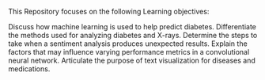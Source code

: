 This Repository focuses on the following Learning objectives:

Discuss how machine learning is used to help predict diabetes.
Differentiate the methods used for analyzing diabetes and X-rays.
Determine the steps to take when a sentiment analysis produces unexpected results.
Explain the factors that may influence varying performance metrics in a convolutional neural network.
Articulate the purpose of text visualization for diseases and medications.
